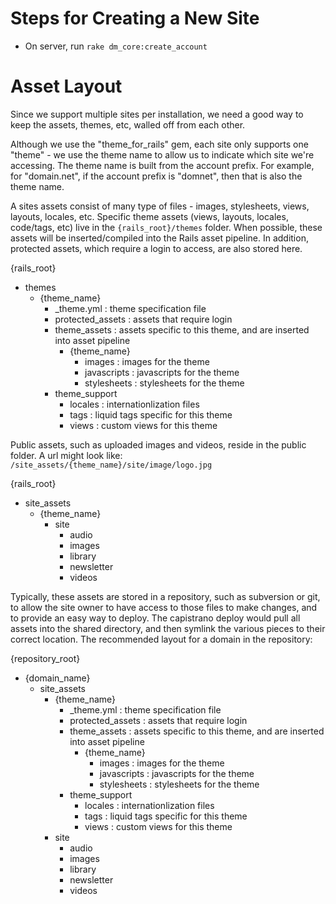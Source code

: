 Steps for Creating a New Site
=============================

- On server, run `rake dm_core:create_account`


Asset Layout
============

Since we support multiple sites per installation, we need a good way to keep the assets, themes, etc, walled off from each other.

Although we use the "theme_for_rails" gem, each site only supports one "theme" - we use the theme name to allow us to indicate which site we're accessing.  The theme name is built from the account prefix.  For example, for "domain.net", if the account prefix is "domnet", then that is also the theme name.

A sites assets consist of many type of files - images, stylesheets, views, layouts, locales, etc.  Specific theme assets (views, layouts, locales, code/tags, etc) live in the `{rails_root}/themes` folder.  When possible, these assets will be inserted/compiled into the Rails asset pipeline.  In addition, protected assets, which require a login to access, are also stored here.

{rails_root}
  - themes
    - {theme_name}
      - _theme.yml                  : theme specification file
      - protected_assets            : assets that require login
      - theme_assets                : assets specific to this theme, and are inserted into asset pipeline
        - {theme_name}
          - images                  : images for the theme
          - javascripts             : javascripts for the theme
          - stylesheets             : stylesheets for the theme
      - theme_support
        - locales                   : internationlization files
        - tags                      : liquid tags specific for this theme
        - views                     : custom views for this theme

Public assets, such as uploaded images and videos, reside in the public folder.  A url might look like: `/site_assets/{theme_name}/site/image/logo.jpg`

{rails_root}
  - site_assets
    - {theme_name}
      - site
        - audio
        - images
        - library
        - newsletter
        - videos

Typically, these assets are stored in a repository, such as subversion or git, to allow the site owner to have access to those files to make changes, and to provide an easy way to deploy.  The capistrano deploy would pull all assets into the shared directory, and then symlink the various pieces to their correct location.  The recommended layout for a domain in the repository:

{repository_root}
  - {domain_name}
    - site_assets
      - {theme_name}
        - _theme.yml                  : theme specification file
        - protected_assets            : assets that require login
        - theme_assets                : assets specific to this theme, and are inserted into asset pipeline
          - {theme_name}
            - images                  : images for the theme
            - javascripts             : javascripts for the theme
            - stylesheets             : stylesheets for the theme
        - theme_support
          - locales                   : internationlization files
          - tags                      : liquid tags specific for this theme
          - views                     : custom views for this theme
      - site
        - audio
        - images
        - library
        - newsletter
        - videos
